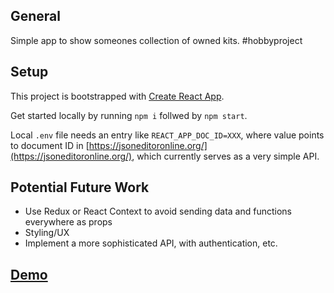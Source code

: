 ## General

Simple app to show someones collection of owned kits. #hobbyproject

## Setup

This project is bootstrapped with [Create React App](https://github.com/facebook/create-react-app).

Get started locally by running `npm i` follwed by `npm start`.

Local `.env` file needs an entry like `REACT_APP_DOC_ID=XXX`, where value points to document ID in [https://jsoneditoronline.org/](https://jsoneditoronline.org/), which currently serves as a very simple API.

## Potential Future Work

- Use Redux or React Context to avoid sending data and functions everywhere as props
- Styling/UX
- Implement a more sophisticated API, with authentication, etc.

## [Demo](https://mokkelgjerd.no/drakter)
